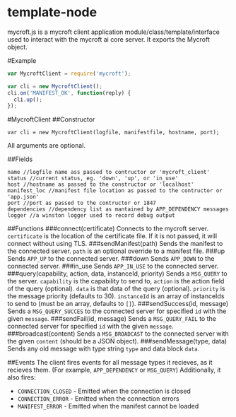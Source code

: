 template-node
=============

mycroft.js is a mycroft client application module/class/template/interface used to interact with the mycroft ai core server. It exports the Mycroft object.

#Example
```js
var MycroftClient = require('mycroft');

var cli = new MycroftClient();
cli.on('MANIFEST_OK', function(reply) {
  cli.up();
});
```

#MycroftClient
##Constructor
```
var cli = new MycroftClient(logfile, manifestfile, hostname, port);
```
All arguments are optional.

##Fields
```
name //logfile name ass passed to contructor or 'mycroft_client'
status //current status, eg. 'down', 'up', or 'in_use'
host //hostname as passed to the constructor or 'localhost'
manifest_loc //manifest file location as passed to the contructor or 'app.json'
port //port as passed to the contructor or 1847
dependencies //dependency list as mantained by APP_DEPENDENCY messages
logger //a winston logger used to record debug output
```

##Functions
###connect(certificate)
Connects to the mycroft server. `certificate` is the location of the certificate file. If it is not passed, it will connect without using TLS.
###sendManifest(path)
Sends the manifest to the connected server. `path` is an optional override to a manifest file.
###up
Sends `APP_UP` to the connected server.
###down
Sends `APP_DOWN` to the connected server.
###in_use
Sends `APP_IN_USE` to the connected server.
###query(capability, action, data, instanceId, priority)
Sends a `MSG_QUERY` to the server. `capability` is the capability to send to, `action` is the action field of the query (optional). `data` is that data of the query (optional). `priority` is the message priority (defaults to 30). `instanceId` is an array of instanceIds to send to (must be an array, defaults to `[]`).
###sendSuccess(id, message)
Sends a `MSG_QUERY_SUCCES` to the connected server for specified `id` with the given `message`.
###sendFail(id, message)
Sends a `MSG_QUERY_FAIL` to the connected server for specified `id` with the given `message`.
###broadcast(content)
Sends a `MSG_BROADCAST` to the connected server with the given `content` (should be a JSON object).
###sendMessage(type, data)
Sends any old message with type string `type` and data block `data`.

##Events
The client fires events for all message types it recieves, as it recieves them. (For example, `APP_DEPENDENCY` or `MSG_QUERY`) Additionally, it also fires:

* `CONNECTION_CLOSED` - Emitted when the connection is closed
* `CONNECTION_ERROR` - Emitted when the connection errors
* `MANIFEST_ERROR` - Emitted when the manifest cannot be loaded



